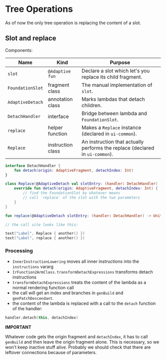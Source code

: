 # Tree Operations

As of now the only tree operation is replacing the content of a slot.

## Slot and replace

Components:

| Name             | Kind              | Purpose                                                                      |
|------------------|-------------------|------------------------------------------------------------------------------|
| `slot`           | `@Adaptive fun`   | Declare a slot which let's you replace its child fragment.                   |
| `FoundationSlot` | fragment class    | The manual implementation of `slot`.                                         |
| `AdaptiveDetach` | annotation class  | Marks lambdas that detach children.                                          |
| `DetachHandler`  | interface         | Bridge between lambda and `FoundationSlot`.                                  |
| `replace`        | helper function   | Makes a `Replace` instance (declared in `ui-common`).                        |
| `Replace`        | instruction class | An instruction that actually performs the replace (declared in `ui-common`). |

```kotlin
interface DetachHandler {
    fun detach(origin: AdaptiveFragment, detachIndex: Int)
}

class Replace(@AdaptiveDetach val slotEntry: (handler: DetachHandler) -> Unit) : DetachHandler {
    override fun detach(origin: AdaptiveFragment, detachIndex: Int) {
        // find the FoundationSlot by whatever means
        // call `replace` of the slot with the two parameters
    }
}

fun replace(@AdaptiveDetach slotEntry: (handler: DetachHandler) -> Unit) = Replace(slotEntry)

// the call site looks like this:

text("Label", Replace { another() })
text("Label", replace { another() })
```

### Processing

- `InnerInstructionLowering` moves all inner instructions into the `instructions` vararg
- `IrFunction2ArmClass.transformDetachExpressions` transforms detach instructions
- `transformDetachExpressions` treats the content of the lambda as a normal rendering function call
- the call will get an index and branches in `genBuild` and `genPatchDescendant`.
- the content of the lambda is replaced with a call to the `detach` function of the handler:

```kotlin
handler.detach(this, detachIndex)
```

**IMPORTANT**

Whatever code gets the origin fragment and `detachIndex`, it has to call `genBuild` and then leave the
origin fragment alone. This is necessary, so we won't keep inactive stuff alive. Probably we should
check that there are leftover connections because of parameters.